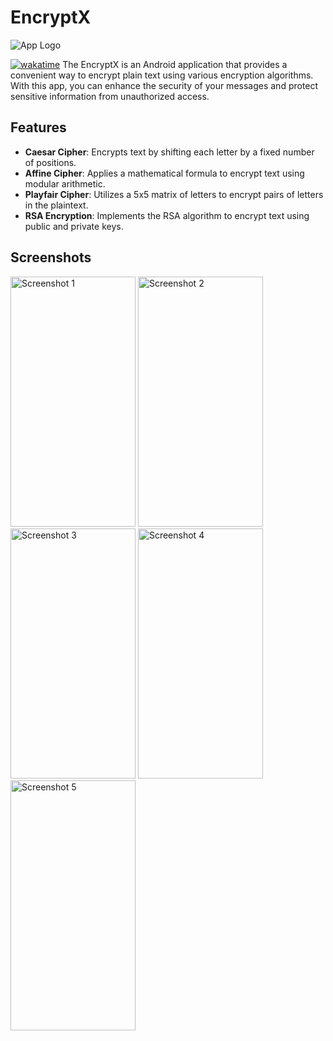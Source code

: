# EncryptX

![App Logo](https://github.com/musfique113/EncryptX/assets/53111065/c2743bf8-6f7f-4592-9e3b-5220a2128785)

[![wakatime](https://wakatime.com/badge/user/18368562-fe00-4dd1-a78f-9403210fea47/project/7a9468c1-d2eb-4573-b6b4-692992f6b5ea.svg)](https://wakatime.com/projects/cyberv2)
The EncryptX is an Android application that provides a convenient way to encrypt plain text using various encryption algorithms. With this app, you can enhance the security of your messages and protect sensitive information from unauthorized access.

## Features

- **Caesar Cipher**: Encrypts text by shifting each letter by a fixed number of positions.
- **Affine Cipher**: Applies a mathematical formula to encrypt text using modular arithmetic.
- **Playfair Cipher**: Utilizes a 5x5 matrix of letters to encrypt pairs of letters in the plaintext.
- **RSA Encryption**: Implements the RSA algorithm to encrypt text using public and private keys.

## Screenshots
<img src="https://github.com/musfique113/EncryptX/assets/53111065/beb1cfde-855a-4bde-8e00-a650222ef848" alt="Screenshot 1" width="200" height="400">
<img src="https://github.com/musfique113/EncryptX/assets/53111065/5deb59e6-e4ce-47a9-a6c2-0c9ab660b89c" alt="Screenshot 2" width="200" height="400">
<img src="https://github.com/musfique113/EncryptX/assets/53111065/b59dc258-4019-4c38-9051-a166c2d2c37e" alt="Screenshot 3" width="200" height="400">
<img src="https://github.com/musfique113/EncryptX/assets/53111065/6172d767-a8cf-42d0-9de4-749da365c339" alt="Screenshot 4" width="200" height="400">
<img src="https://github.com/musfique113/EncryptX/assets/53111065/1882cc1e-af78-4443-abae-211c75bb3976" alt="Screenshot 5" width="200" height="400">

